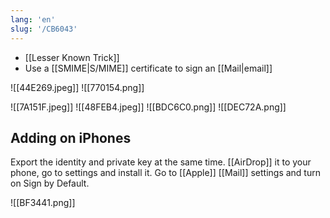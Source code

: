 ```yaml
---
lang: 'en'
slug: '/CB6043'
---
```


- [[Lesser Known Trick]]
- Use a [[SMIME|S/MIME]] certificate to sign an [[Mail|email]]

<DisplayFlex>

![[44E269.jpeg]]
![[770154.png]]

</DisplayFlex>

![[7A151F.jpeg]]
![[48FEB4.jpeg]]
![[BDC6C0.png]]
![[DEC72A.png]]

## Adding on iPhones

Export the identity and private key at the same time. [[AirDrop]] it to your phone, go to settings and install it. Go to [[Apple]] [[Mail]] settings and turn on Sign by Default.

![[BF3441.png]]
